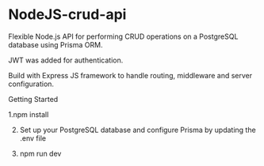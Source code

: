 # NodeJS-crud-api

Flexible Node.js API for performing CRUD operations on a PostgreSQL database using Prisma ORM.

JWT was added for  authentication.

Build with Express JS framework to handle routing, middleware and server configuration.

Getting Started



1.npm install 

2. Set up your PostgreSQL database and configure Prisma by updating the .env file
  
3. npm run dev

